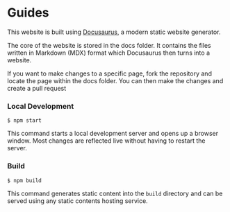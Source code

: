 # Guides

This website is built using [Docusaurus](https://docusaurus.io/), a modern static website generator.

The core of the website is stored in the docs folder. It contains the files written in Markdown (MDX) format which Docusaurus then turns into a website.

If you want to make changes to a specific page, fork the repository and locate the page within the docs folder. You can then make the changes and create a pull request


### Local Development

```
$ npm start
```

This command starts a local development server and opens up a browser window. Most changes are reflected live without having to restart the server.

### Build

```
$ npm build
```

This command generates static content into the `build` directory and can be served using any static contents hosting service.


